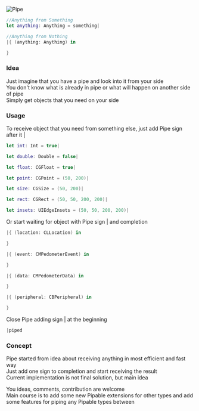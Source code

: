 ![Pipe](logo.png?raw=true "Title")

```swift
//Anything from Something
let anything: Anything = something|

//Anything from Nothing
|{ (anything: Anything) in

}
```
### Idea
Just imagine that you have a pipe and look into it from your side  
You don't know what is already in pipe or what will happen on another side of pipe   
Simply get objects that you need on your side

### Usage

To receive object that you need from something else, just add Pipe sign after it |
```swift
let int: Int = true|

let double: Double = false|

let float: CGFloat = true|

```

```swift
let point: CGPoint = (50, 200)|

let size: CGSize = (50, 200)|

let rect: CGRect = (50, 50, 200, 200)|

let insets: UIEdgeInsets = (50, 50, 200, 200)|
```

Or start waiting for object with Pipe sign | and completion
```swift
|{ (location: CLLocation) in

}

|{ (event: CMPedometerEvent) in

}

|{ (data: CMPedometerData) in

}

|{ (peripheral: CBPeripheral) in

}
```

Close Pipe adding sign | at the beginning
 ```swift
 |piped
 ```

### Сoncept

Pipe started from idea about receiving anything in most efficient and fast way  
Just add one sign to completion and start receiving the result  
Current implementation is not final solution, but main idea

You ideas, comments, contribution are welcome  
Main course is to add some new Pipable extensions for other types and add some features for piping any Pipable types between
